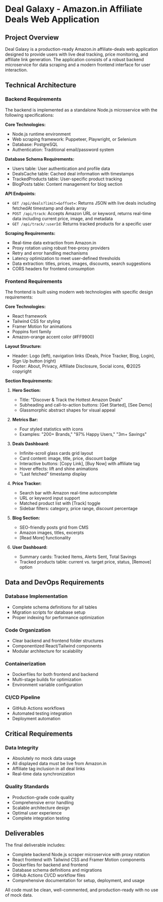 # Deal Galaxy - Amazon.in Affiliate Deals Web Application

## Project Overview

Deal Galaxy is a production-ready Amazon.in affiliate-deals web application designed to provide users with live deal tracking, price monitoring, and affiliate link generation. The application consists of a robust backend microservice for data scraping and a modern frontend interface for user interaction.

## Technical Architecture

### Backend Requirements

The backend is implemented as a standalone Node.js microservice with the following specifications:

**Core Technologies:**
- Node.js runtime environment
- Web scraping framework: Puppeteer, Playwright, or Selenium
- Database: PostgreSQL
- Authentication: Traditional email/password system

**Database Schema Requirements:**
- Users table: User authentication and profile data
- DealsCache table: Cached deal information with timestamps
- TrackedProducts table: User-specific product tracking
- BlogPosts table: Content management for blog section

**API Endpoints:**
- `GET /api/deals?limit=&offset=`: Returns JSON with live deals including fetchedAt timestamp and deals array
- `POST /api/track`: Accepts Amazon URL or keyword, returns real-time data including current price, image, and metadata
- `GET /api/track/:userId`: Returns tracked products for a specific user

**Scraping Requirements:**
- Real-time data extraction from Amazon.in
- Proxy rotation using robust free-proxy providers
- Retry and error handling mechanisms
- Latency optimization to meet user-defined thresholds
- Data extraction: titles, prices, images, discounts, search suggestions
- CORS headers for frontend consumption

### Frontend Requirements

The frontend is built using modern web technologies with specific design requirements:

**Core Technologies:**
- React framework
- Tailwind CSS for styling
- Framer Motion for animations
- Poppins font family
- Amazon-orange accent color (#FF9900)

**Layout Structure:**
- Header: Logo (left), navigation links (Deals, Price Tracker, Blog, Login), Sign Up button (right)
- Footer: About, Privacy, Affiliate Disclosure, Social icons, ©2025 copyright

**Section Requirements:**

1. **Hero Section:**
   - Title: "Discover & Track the Hottest Amazon Deals"
   - Subheading and call-to-action buttons: [Get Started], [See Demo]
   - Glassmorphic abstract shapes for visual appeal

2. **Metrics Bar:**
   - Four styled statistics with icons
   - Examples: "200+ Brands," "97% Happy Users," "3m+ Savings"

3. **Deals Dashboard:**
   - Infinite-scroll glass cards grid layout
   - Card content: image, title, price, discount badge
   - Interactive buttons: [Copy Link], [Buy Now] with affiliate tag
   - Hover effects: lift and shine animations
   - "Last fetched" timestamp display

4. **Price Tracker:**
   - Search bar with Amazon real-time autocomplete
   - URL or keyword input support
   - Matched product list with [Track] toggle
   - Sidebar filters: category, price range, discount percentage

5. **Blog Section:**
   - SEO-friendly posts grid from CMS
   - Amazon images, titles, excerpts
   - [Read More] functionality

6. **User Dashboard:**
   - Summary cards: Tracked Items, Alerts Sent, Total Savings
   - Tracked products table: current vs. target price, status, [Remove] option

## Data and DevOps Requirements

### Database Implementation
- Complete schema definitions for all tables
- Migration scripts for database setup
- Proper indexing for performance optimization

### Code Organization
- Clear backend and frontend folder structures
- Componentized React/Tailwind components
- Modular architecture for scalability

### Containerization
- Dockerfiles for both frontend and backend
- Multi-stage builds for optimization
- Environment variable configuration

### CI/CD Pipeline
- GitHub Actions workflows
- Automated testing integration
- Deployment automation

## Critical Requirements

### Data Integrity
- Absolutely no mock data usage
- All displayed data must be live from Amazon.in
- Affiliate tag inclusion in all deal links
- Real-time data synchronization

### Quality Standards
- Production-grade code quality
- Comprehensive error handling
- Scalable architecture design
- Optimal user experience
- Complete integration testing

## Deliverables

The final deliverable includes:
- Complete backend Node.js scraper microservice with proxy rotation
- React frontend with Tailwind CSS and Framer Motion components
- Dockerfiles for backend and frontend
- Database schema definitions and migrations
- GitHub Actions CI/CD workflow files
- Comprehensive documentation for setup, deployment, and usage

All code must be clean, well-commented, and production-ready with no use of mock data.


